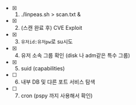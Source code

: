 - [x] 1. ./linpeas.sh > scan.txt &
- [x] 2. (스캔 완료 후) CVE Exploit
- [x] 3. `유저id:유저pw`로 su시도
- [x] 4. 유저 소속 그룹 확인 (disk 나 adm같은 특수 그룹)
- [x] 5. suid (capabilities)
- [ ] 6. 내부 DB 및 댜른 포트 서비스 탐색
- [ ] 7. cron (pspy 까지 사용해서 확인)